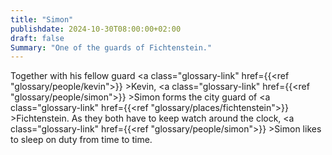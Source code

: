 ```yaml
---
title: "Simon"
publishdate: 2024-10-30T08:00:00+02:00
draft: false
Summary: "One of the guards of Fichtenstein."
---
```

Together with his fellow guard <a class="glossary-link" href={{<ref "glossary/people/kevin">}} >Kevin</a>, <a class="glossary-link" href={{<ref "glossary/people/simon">}} >Simon</a> forms the city guard of <a class="glossary-link" href={{<ref "glossary/places/fichtenstein">}} >Fichtenstein</a>. As they both have to keep watch around the clock, <a class="glossary-link" href={{<ref "glossary/people/simon">}} >Simon</a> likes to sleep on duty from time to time.
